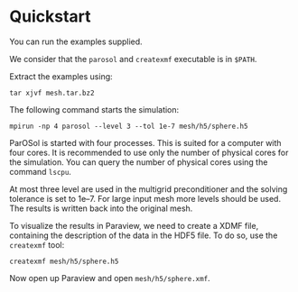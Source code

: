 # Quickstart #

You can run the examples supplied.

We consider that the `parosol` and `createxmf` executable is in `$PATH`.

Extract the examples using:

    tar xjvf mesh.tar.bz2

The following command starts the simulation:

    mpirun -np 4 parosol --level 3 --tol 1e-7 mesh/h5/sphere.h5

ParOSol is started with four processes. This is suited for a computer with
four cores.
It is recommended to use only the number of physical cores for the simulation.
You can query the number of physical cores using the command `lscpu`.

At most three level are used in the multigrid preconditioner and
the solving tolerance is set to 1e–7. For large input mesh more levels
should be used. The results is written back into the original mesh.

To visualize the results in Paraview, we need to create a XDMF file, containing
the description of the data in the HDF5 file.
To do so, use the `createxmf` tool:

    createxmf mesh/h5/sphere.h5

Now open up Paraview and open `mesh/h5/sphere.xmf`.

